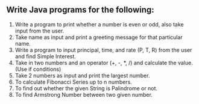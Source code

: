 ## Write Java programs for the following:

1. Write a program to print whether a number is even or odd, also take
input from the user.
2. Take name as input and print a greeting message for that particular name.
3. Write a program to input principal, time, and rate (P, T, R) from the user and
find Simple Interest.
4. Take in two numbers and an operator (+, -, *, /) and calculate the value.
(Use if conditions)
5. Take 2 numbers as input and print the largest number.
8. To calculate Fibonacci Series up to n numbers.
9. To find out whether the given String is Palindrome or not.
10. To find Armstrong Number between two given number.

